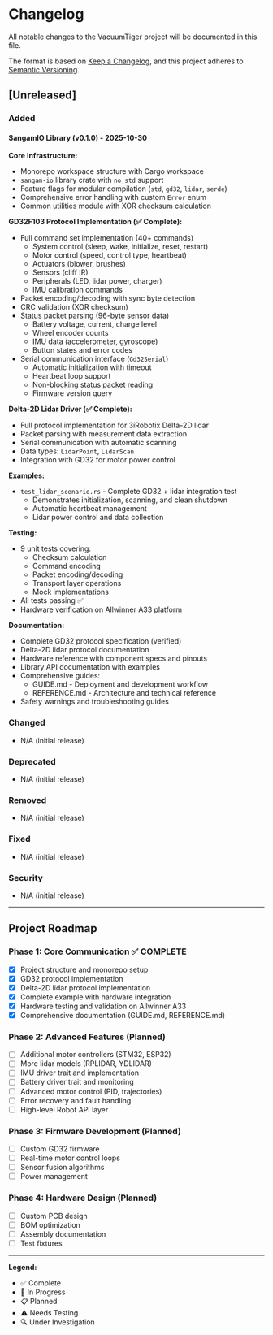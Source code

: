 # Changelog

All notable changes to the VacuumTiger project will be documented in this file.

The format is based on [Keep a Changelog](https://keepachangelog.com/en/1.0.0/),
and this project adheres to [Semantic Versioning](https://semver.org/spec/v2.0.0.html).

## [Unreleased]

### Added

#### SangamIO Library (v0.1.0) - 2025-10-30

**Core Infrastructure:**
- Monorepo workspace structure with Cargo workspace
- `sangam-io` library crate with `no_std` support
- Feature flags for modular compilation (`std`, `gd32`, `lidar`, `serde`)
- Comprehensive error handling with custom `Error` enum
- Common utilities module with XOR checksum calculation

**GD32F103 Protocol Implementation (✅ Complete):**
- Full command set implementation (40+ commands)
  - System control (sleep, wake, initialize, reset, restart)
  - Motor control (speed, control type, heartbeat)
  - Actuators (blower, brushes)
  - Sensors (cliff IR)
  - Peripherals (LED, lidar power, charger)
  - IMU calibration commands
- Packet encoding/decoding with sync byte detection
- CRC validation (XOR checksum)
- Status packet parsing (96-byte sensor data)
  - Battery voltage, current, charge level
  - Wheel encoder counts
  - IMU data (accelerometer, gyroscope)
  - Button states and error codes
- Serial communication interface (`Gd32Serial`)
  - Automatic initialization with timeout
  - Heartbeat loop support
  - Non-blocking status packet reading
  - Firmware version query

**Delta-2D Lidar Driver (✅ Complete):**
- Full protocol implementation for 3iRobotix Delta-2D lidar
- Packet parsing with measurement data extraction
- Serial communication with automatic scanning
- Data types: `LidarPoint`, `LidarScan`
- Integration with GD32 for motor power control

**Examples:**
- `test_lidar_scenario.rs` - Complete GD32 + lidar integration test
  - Demonstrates initialization, scanning, and clean shutdown
  - Automatic heartbeat management
  - Lidar power control and data collection

**Testing:**
- 9 unit tests covering:
  - Checksum calculation
  - Command encoding
  - Packet encoding/decoding
  - Transport layer operations
  - Mock implementations
- All tests passing ✅
- Hardware verification on Allwinner A33 platform

**Documentation:**
- Complete GD32 protocol specification (verified)
- Delta-2D lidar protocol documentation
- Hardware reference with component specs and pinouts
- Library API documentation with examples
- Comprehensive guides:
  - GUIDE.md - Deployment and development workflow
  - REFERENCE.md - Architecture and technical reference
- Safety warnings and troubleshooting guides

### Changed
- N/A (initial release)

### Deprecated
- N/A (initial release)

### Removed
- N/A (initial release)

### Fixed
- N/A (initial release)

### Security
- N/A (initial release)

---

## Project Roadmap

### Phase 1: Core Communication ✅ COMPLETE
- [x] Project structure and monorepo setup
- [x] GD32 protocol implementation
- [x] Delta-2D lidar protocol implementation
- [x] Complete example with hardware integration
- [x] Hardware testing and validation on Allwinner A33
- [x] Comprehensive documentation (GUIDE.md, REFERENCE.md)

### Phase 2: Advanced Features (Planned)
- [ ] Additional motor controllers (STM32, ESP32)
- [ ] More lidar models (RPLIDAR, YDLIDAR)
- [ ] IMU driver trait and implementation
- [ ] Battery driver trait and monitoring
- [ ] Advanced motor control (PID, trajectories)
- [ ] Error recovery and fault handling
- [ ] High-level Robot API layer

### Phase 3: Firmware Development (Planned)
- [ ] Custom GD32 firmware
- [ ] Real-time motor control loops
- [ ] Sensor fusion algorithms
- [ ] Power management

### Phase 4: Hardware Design (Planned)
- [ ] Custom PCB design
- [ ] BOM optimization
- [ ] Assembly documentation
- [ ] Test fixtures

---

**Legend:**
- ✅ Complete
- 🚧 In Progress
- 📋 Planned
- ⚠️ Needs Testing
- 🔍 Under Investigation
